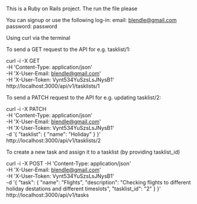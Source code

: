 This is a Ruby on Rails project. The run the file please

You can signup or use the following log-in:
  email: blendle@gmail.com
  password: password

Using curl via the terminal

To send a GET request to the API for e.g. tasklist/1:

curl -i -X GET                                                              \
       -H 'Content-Type: application/json'                                     \
       -H 'X-User-Email: blendle@gmail.com'                                      \
       -H 'X-User-Token: Vynt534YuSzsLsJNysB1'                                 \
       http://localhost:3000/api/v1/tasklists/1

To send a PATCH request to the API for e.g. updating tasklist/2:

curl -i -X PATCH                                      \
       -H 'Content-Type: application/json'              \
       -H 'X-User-Email: blendle@gmail.com'               \
       -H 'X-User-Token: Vynt534YuSzsLsJNysB1'          \
       -d '{ "tasklist": { "name": "Holiday" } }'    \
       http://localhost:3000/api/v1/tasklists/2

To create a new task and assign it to a tasklist (by providing tasklist_id)

curl -i -X POST
       -H 'Content-Type: application/json'              \
       -H 'X-User-Email: blendle@gmail.com'               \
       -H 'X-User-Token: Vynt534YuSzsLsJNysB1'          \
       -d '{ "task": { "name": "Flights", "description": "Checking flights to different holiday destations and different timeslots", "tasklist_id": "2" } }'    \
        http://localhost:3000/api/v1/tasks
